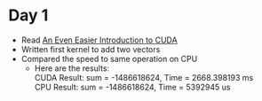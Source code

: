 # Day 1

- Read [An Even Easier Introduction to CUDA](https://developer.nvidia.com/blog/even-easier-introduction-cuda/)
- Written first kernel to add two vectors
- Compared the speed to same operation on CPU
    - Here are the results: <br />
    CUDA Result: sum = -1486618624, Time = 2668.398193 ms <br />
    CPU Result: sum = -1486618624, Time = 5392945 us
